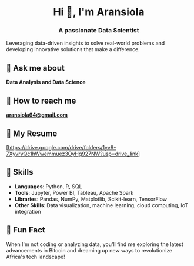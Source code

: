 <h1 align="center">Hi 👋, I'm Aransiola</h1>
<h3 align="center">A passionate Data Scientist</h3>

Leveraging data-driven insights to solve real-world problems and developing innovative solutions that make a difference.  

## 💬 Ask me about 
**Data Analysis and Data Science**

## 🔵 How to reach me
 **aransiola64@gmail.com**

## 📄 My Resume 
[https://drive.google.com/drive/folders/1yv9-7XyvryQc1hWwemmuez3OyHg927NW?usp=drive_link]

## 🔧 Skills  
- **Languages**: Python, R, SQL  
- **Tools**: Jupyter, Power BI, Tableau, Apache Spark  
- **Libraries**: Pandas, NumPy, Matplotlib, Scikit-learn, TensorFlow  
- **Other Skills**: Data visualization, machine learning, cloud computing, IoT integration

## 🌱 Fun Fact  
When I'm not coding or analyzing data, you'll find me exploring the latest advancements in Bitcoin and dreaming up new ways to revolutionize Africa's tech landscape!  


<!---
Bushfigure/Bushfigure is a ✨ special ✨ repository because its `README.md` (this file) appears on your GitHub profile.
You can click the Preview link to take a look at your changes.
--->


